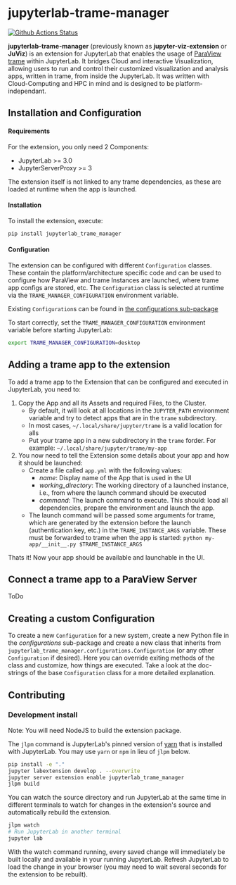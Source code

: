 # jupyterlab-trame-manager

[![Github Actions Status](https://github.com/jwindgassen/jupyterlab-trame-manager/workflows/Build/badge.svg)](https://github.com/jwindgassen/jupyterlab_trame_manager/actions/workflows/build.yml)

**jupyterlab-trame-manager** (previously known as **jupyter-viz-extension** or **JuViz**) is an extension for JupyterLab that enables the usage of [ParaView trame](https://kitware.github.io/trame/)
within JupyterLab. It bridges Cloud and interactive Visualization, allowing users to run and control their customized
visualization and analysis apps, written in trame, from inside the JupyterLab.
It was written with Cloud-Computing and HPC in mind and is designed to be platform-independant.

## Installation and Configuration

#### Requirements

For the extension, you only need 2 Components:

- JupyterLab >= 3.0
- JupyterServerProxy >= 3

The extension itself is not linked to any trame dependencies, as these are loaded at runtime when the app is launched.

#### Installation

To install the extension, execute:

```bash
pip install jupyterlab_trame_manager
```

#### Configuration

The extension can be configured with different `Configuration` classes. These contain the platform/architecture specific code
and can be used to configure how ParaView and trame Instances are launched, where trame app configs are stored, etc.
The `Configuration` class is selected at runtime via the `TRAME_MANAGER_CONFIGURATION` environment variable.

Existing `Configuration`s can be found in [the configurations sub-package](./jupyterlab_trame_manager/configurations)

To start correctly, set the `TRAME_MANAGER_CONFIGURATION` environment variable before starting JupyterLab:

```bash
export TRAME_MANAGER_CONFIGURATION=desktop
```

## Adding a trame app to the extension

To add a trame app to the Extension that can be configured and executed in JupyterLab, you need to:

1. Copy the App and all its Assets and required Files, to the Cluster.
   - By default, it will look at all locations in the `JUPYTER_PATH` environment variable and try to detect apps that are in the `trame` subdirectory.
   - In most cases, `~/.local/share/jupyter/trame` is a valid location for alls
   - Put your trame app in a new subdirectory in the `trame` forder. For example: `~/.local/share/jupyter/trame/my-app`
2. You now need to tell the Extension some details about your app and how it should be launched:
   - Create a file called `app.yml` with the following values:
     - _name_: Display name of the App that is used in the UI
     - _working_directory_: The working directory of a launched instance, i.e., from where the launch command should be executed
     - _command_: The launch command to execute. This should: load all dependencies, prepare the environment and launch the app.
   - The launch command will be passed some arguments for trame, which are generated by the extension before the launch (authentication key, etc.)
     in the `TRAME_INSTANCE_ARGS` variable. These must be forwarded to trame when the app is started: `python my-app/__init__.py $TRAME_INSTANCE_ARGS`

Thats it! Now your app should be available and launchable in the UI.

## Connect a trame app to a ParaView Server

ToDo

## Creating a custom Configuration

To create a new `Configuration` for a new system, create a new Python file in the _configurations_ sub-package and
create a new class that inherits from `jupyterlab_trame_manager.configurations.Configuration` (or any other `Configuration` if desired).
Here you can override exiting methods of the class and customize, how things are executed. Take a look at the doc-strings
of the base `Configuration` class for a more detailed explanation.

## Contributing

### Development install

Note: You will need NodeJS to build the extension package.

The `jlpm` command is JupyterLab's pinned version of [yarn](https://yarnpkg.com/) that is installed with JupyterLab. You may use `yarn` or `npm` in lieu of `jlpm` below.

```bash
pip install -e "."
jupyter labextension develop . --overwrite
jupyter server extension enable jupyterlab_trame_manager
jlpm build
```

You can watch the source directory and run JupyterLab at the same time in different terminals to watch for changes in the extension's source and automatically rebuild the extension.

```bash
jlpm watch
# Run JupyterLab in another terminal
jupyter lab
```

With the watch command running, every saved change will immediately be built locally and available in your running JupyterLab. Refresh JupyterLab to load the change in your browser (you may need to wait several seconds for the extension to be rebuilt).
